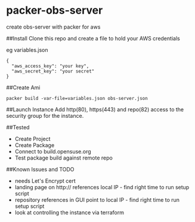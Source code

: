 # packer-obs-server
create obs-server with packer for aws

##Install
Clone this repo and create a file to hold your AWS credentials

eg variables.json
~~~~
{
  "aws_access_key": "your key",
  "aws_secret_key": "your secret"
}
~~~~

##Create Ami

`packer build -var-file=variables.json obs-server.json`

##Launch Instance
Add http(80), https(443) and repo(82) access to the security group for the instance.

##Tested

* Create Project
* Create Package
* Connect to build.opensuse.org
* Test package build against remote repo

##Known Issues and TODO

* needs Let's Encrypt cert 
* landing page on http:// references local IP - find right time to run setup script
* repository references in GUI point to local IP - find right time to run setup script
* look at controlling the instance via terraform

